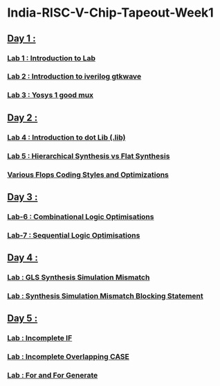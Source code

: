 
# India-RISC-V-Chip-Tapeout-Week1

## [Day 1 :](https://github.com/sovandeyvlsi/India-RISC-V-Chip-Tapeout/tree/main/Week%201/Day%201)
### [Lab 1 : Introduction to Lab](https://github.com/sovandeyvlsi/India-RISC-V-Chip-Tapeout/tree/main/Week%201/Day%201#lab-1-d1sk2-l1--introduction-to-lab)
### [Lab 2 : Introduction to iverilog gtkwave](https://github.com/sovandeyvlsi/India-RISC-V-Chip-Tapeout/tree/main/Week%201/Day%201#lab-2-d1sk2-l2-lab2--introduction-to-iverilog-gtkwave-part-1)
### [Lab 3 : Yosys 1 good mux](https://github.com/sovandeyvlsi/India-RISC-V-Chip-Tapeout/tree/main/Week%201/Day%201#lab-3-d1sk4-l1--yosys-1-good-mux)

## [Day 2 :](https://github.com/sovandeyvlsi/India-RISC-V-Chip-Tapeout/tree/main/Week%201/Day%202)
### [Lab 4 : Introduction to dot Lib (.lib)](https://github.com/sovandeyvlsi/India-RISC-V-Chip-Tapeout/tree/main/Week%201/Day%202#lab-4--introduction-to-dot-lib-lib)
### [Lab 5 : Hierarchical Synthesis vs Flat Synthesis](https://github.com/sovandeyvlsi/India-RISC-V-Chip-Tapeout/tree/main/Week%201/Day%202#lab-5--hierarchical-synthesis-vs-flat-synthesis)
### [Various Flops Coding Styles and Optimizations](https://github.com/sovandeyvlsi/India-RISC-V-Chip-Tapeout/tree/main/Week%201/Day%202#lab--various-flops-coding-styles-and-optimizations-)

## [Day 3 :](https://github.com/sovandeyvlsi/India-RISC-V-Chip-Tapeout/tree/main/Week%201/Day%203)
### [Lab-6 : Combinational Logic Optimisations](https://github.com/sovandeyvlsi/India-RISC-V-Chip-Tapeout/tree/main/Week%201/Day%203#lab-6--combinational-logic-optimisations)
### [Lab-7 : Sequential Logic Optimisations](https://github.com/sovandeyvlsi/India-RISC-V-Chip-Tapeout/tree/main/Week%201/Day%203#lab-7--sequential-logic-optimisations)


## [Day 4 :](https://github.com/sovandeyvlsi/India-RISC-V-Chip-Tapeout/tree/main/Week%201/Day%204)
###  [Lab : GLS Synthesis Simulation Mismatch](https://github.com/sovandeyvlsi/India-RISC-V-Chip-Tapeout/tree/main/Week%201/Day%204#lab--gls-synthesis-simulation-mismatch)
###  [Lab : Synthesis Simulation Mismatch Blocking Statement](https://github.com/sovandeyvlsi/India-RISC-V-Chip-Tapeout/tree/main/Week%201/Day%204#lab--synthesis-simulation-mismatch-blocking-statement)

## [Day 5 :](https://github.com/sovandeyvlsi/India-RISC-V-Chip-Tapeout/tree/main/Week%201/Day%205)
###  [Lab : Incomplete IF](https://github.com/sovandeyvlsi/India-RISC-V-Chip-Tapeout/tree/main/Week%201/Day%205#lab--incomplete-if)
###  [Lab : Incomplete Overlapping CASE](https://github.com/sovandeyvlsi/India-RISC-V-Chip-Tapeout/tree/main/Week%201/Day%205#lab--incomplete-overlapping-case)
###  [Lab : For and For Generate](https://github.com/sovandeyvlsi/India-RISC-V-Chip-Tapeout/tree/main/Week%201/Day%205#lab--for-and-for-generate)
